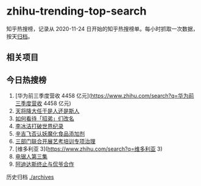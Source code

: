 # zhihu-trending-top-search

知乎热搜榜，记录从 2020-11-24 日开始的知乎热搜榜单。每小时抓取一次数据，按天[归档](./archives)。

## 相关项目

## 今日热搜榜

<!-- BEGIN -->
<!-- 最后更新时间 Thu Oct 27 2022 21:43:37 GMT+0800 (China Standard Time) -->

1. [华为前三季度营收 4458 亿元](https://www.zhihu.com/search?q=华为前三季度营收 4458 亿元)
1. [天将降大任于是人还是斯人](https://www.zhihu.com/search?q=天将降大任于是人还是斯人)
1. [如何看待「招弟」们改名](https://www.zhihu.com/search?q=如何看待「招弟」们改名)
1. [李冰洁打破世界纪录](https://www.zhihu.com/search?q=李冰洁打破世界纪录)
1. [辛吉飞否认妖魔化食品添加剂](https://www.zhihu.com/search?q=辛吉飞否认妖魔化食品添加剂)
1. [三部门联合开展艺考培训专项治理](https://www.zhihu.com/search?q=三部门联合开展艺考培训专项治理)
1. [维多利亚 3](https://www.zhihu.com/search?q=维多利亚 3)
1. [电锯人第三集](https://www.zhihu.com/search?q=电锯人第三集)
1. [阿迪达斯终止与侃爷合作](https://www.zhihu.com/search?q=阿迪达斯终止与侃爷合作)

<!-- END -->

历史归档 [./archives](./archives)
